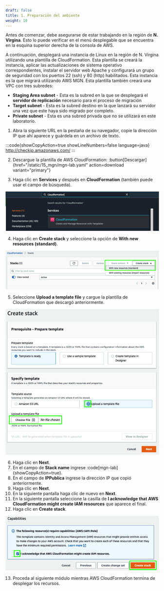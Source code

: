 ```yaml
---
draft: false
title: 1. Preparación del ambiente
weight: 10
---
```

Antes de comenzar, debe asegurarse de estar trabajando en la región de **N. Virgina**. Esto lo puede verificar en el menú desplegable que se encuentra en la esquina superior derecha de la consola de AWS.

A continuación, desplegará una instancia de Linux en la región de N. Virgina utilizando una plantilla de CloudFormation. Esta plantilla se creará la instancia, aplicar las actualizaciones de sistema operativo correspondientes, instalar el servidor web Apache y configurará un grupo de seguridad con los puertos 22 (ssh) y 80 (http) habilitados. Esta instancia es la que migrará utilizando AWS MGN. Esta plantilla también creará una VPC con tres subredes:

* **Staging Area subnet** - Esta es la subred en la que se desplegará el **servidor de replicación** necesario para el proceso de migración
*  **Target subnet** - Esta es la subred destino en la que lanzará su servidor una vez que este haya sido migrado por completo.
*  **Private subnet** - Esta es una subred privada que no se utilizará en este laboratorio.


1. Abra la siguiente URL en la pestaña de su navegador, copie la dirección IP que ahí aparece y guárdela en un archivo de texto.

:::code{showCopyAction=true showLineNumbers=false language=java}
http://checkip.amazonaws.com/
:::

2. Descargue la plantilla de AWS CloudFormation: :button[Descargar]{href="/static/15_mgn/mgn-lab.yaml" action=download variant="primary"}

3. Haga clic en **Services** y después en **CloudFormation** (también puede usar el campo de búsqueda).

![CloudFormation](/static/images/mgn/cloudformation1.png)

4. Haga clic en **Create stack** y seleccione la opción de **With new resources (standard)**.

![CloudFormation](/static/images/mgn/cloudformation2.png)

5. Seleccione **Upload a template file** y cargue la plantilla de CloudFormation que descargó anteriormente.

![CloudFormation](/static/images/mgn/cloudformation3.png)

6. Haga clic en **Next**.
7. En el campo de **Stack name** ingrese :code[mgn-lab]{showCopyAction=true}.
8. En el campo de **IPPublica** ingrese la dirección IP que copió anteriormente.
9. Haga clic en **Next**.
10. En la siguiente pantalla haga clic de nuevo en **Next**.
11. En la siguiente pantalla seleccione la casilla de **I acknowledge that AWS CloudFormation might create IAM resources** que aparece el final.
12. Haga clic en **Create stack**.

![CloudFormation](/static/images/mgn/acknowledgerole.png)

13. Proceda al siguiente módulo mientras AWS CloudFormation termina de desplegar los recursos.